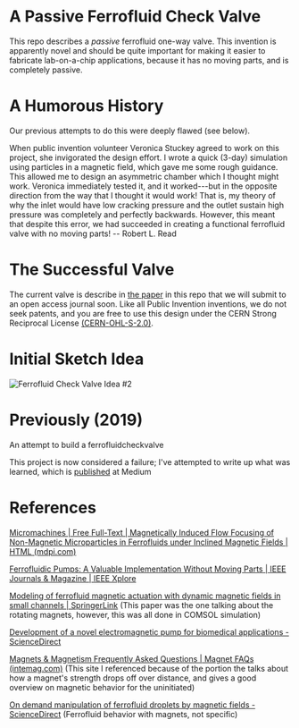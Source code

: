 # A Passive Ferrofluid Check Valve
This repo describes a *passive* ferrofluid one-way valve.
This invention is apparently novel and should be quite important for making it 
easier to fabricate lab-on-a-chip applications, because it has no moving parts,
and is completely passive.

# A Humorous History
Our previous attempts to do this were deeply flawed (see below).

When public invention volunteer Veronica Stuckey agreed to work on this project, 
she invigorated the design effort. I wrote a quick (3-day) simulation using particles
in a magnetic field, which gave me some rough guidance. This allowed
me to design an asymmetric chamber which I thought might work. 
Veronica immediately tested it, and it worked---but in the opposite direction from the
way that I thought it would work!
That is, my theory of why the inlet would have low cracking pressure and the outlet 
sustain high pressure was completely and perfectly backwards. However, this meant
that despite this error, we had succeeded in creating a functional ferrofluid valve
with no moving parts!
-- Robert L. Read

# The Successful Valve

The current valve is describe in [the paper](https://github.com/PubInv/ferrofluidcheckvalve/blob/master/doc/journal-1.2/asme2ej.pdf) in this repo that we will
submit to an open access journal soon. Like all Public Invention inventions, we do not seek patents, and you are free to use this design under the CERN Strong Reciprocal License [(CERN-OHL-S-2.0)](https://ohwr.org/cern_ohl_s_v2.txt). 





# Initial Sketch Idea

![Ferrofluid Check Valve Idea #2](https://user-images.githubusercontent.com/5296671/132899305-987c92eb-7473-424c-9d72-bdc92220f689.png)



# Previously (2019)
An attempt to build a ferrofluidcheckvalve

This project is now considered a failure; I've attempted to write up what was learned, which is [published](https://medium.com/@RobertLeeRead/failed-experiments-with-ferrofluid-742fa13b0ae1) at Medium

# References

[Micromachines | Free Full-Text | Magnetically Induced Flow Focusing of Non-Magnetic Microparticles in Ferrofluids under Inclined Magnetic Fields | HTML (mdpi.com)](https://www.mdpi.com/2072-666X/10/1/56/htm)

[Ferrofluidic Pumps: A Valuable Implementation Without Moving Parts | IEEE Journals & Magazine | IEEE Xplore](https://ieeexplore.ieee.org/abstract/document/5196729/citations?tabFilter=patents#anchor-patent-citations)

[Modeling of ferrofluid magnetic actuation with dynamic magnetic fields in small channels | SpringerLink](https://link.springer.com/article/10.1007/s10404-014-1442-7)
(This paper was the one talking about the rotating magnets, however, this was all done in COMSOL simulation)

[Development of a novel electromagnetic pump for biomedical applications - ScienceDirect](https://www.sciencedirect.com/science/article/abs/pii/S092442471000049X)

[Magnets & Magnetism Frequently Asked Questions | Magnet FAQs (intemag.com)](https://www.intemag.com/magnetic-frequently-asked-questions)
(This site I referenced because of the portion the talks about how a magnet's strength drops off over distance, and gives a good overview on magnetic behavior for the uninitiated)

[On demand manipulation of ferrofluid droplets by magnetic fields - ScienceDirect](https://www.sciencedirect.com/science/article/abs/pii/S092540051631913X)
(Ferrofluid behavior with magnets, not specific)
